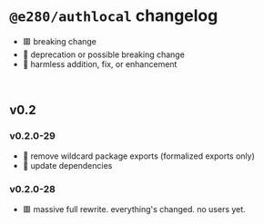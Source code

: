
# `@e280/authlocal` changelog
- 🟥 breaking change
- 🔶 deprecation or possible breaking change
- 🍏 harmless addition, fix, or enhancement

<br/>

## v0.2

### v0.2.0-29
- 🔶 remove wildcard package exports (formalized exports only)
- 🍏 update dependencies

### v0.2.0-28
- 🟥 massive full rewrite. everything's changed. no users yet.

